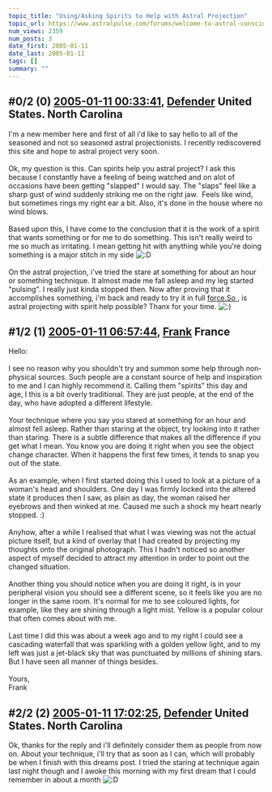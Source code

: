 ```yaml
---
topic_title: "Using/Asking Spirits to Help with Astral Projection"
topic_url: https://www.astralpulse.com/forums/welcome-to-astral-consciousness!/usingasking-spirits-to-help-with-astral-projection
num_views: 2359
num_posts: 3
date_first: 2005-01-11
date_last: 2005-01-11
tags: []
summary: ""
---
```


## \#0/2 (0) [2005-01-11 00:33:41](https://www.astralpulse.com/forums/index.php?msg=142266), [Defender](https://www.astralpulse.com/forums/profile/?u=7971) United States. North Carolina ##
<section>
I'm a new member here and first of all i'd like to say hello to all of the seasoned and not so seasoned astral projectionists. I recently rediscovered this site and hope to astral project very soon.
<br>
<br>
Ok, my question is this. Can spirits help you astral project? I ask this because I constantly have a feeling of being watched and on alot of occasions have been getting "slapped" I would say. The "slaps" feel like a sharp gust of wind suddenly striking me on the right jaw.  Feels like wind, but sometimes rings my right ear a bit. Also, it's done in the house where no wind blows.
<br>
<br>
Based upon this, I have come to the conclusion that it is the work of a spirit that wants something or for me to do something. This isn't really weird to me so much as irritating. I mean getting hit with anything while you're doing something is a major stitch in my side
<img alt=":D" class="smiley" src="https://www.astralpulse.com/forums/Smileys/fugue/cheesy.png" title="Cheesy"/>
<br>
<br>
On the astral projection, i've tried the stare at something for about an hour or something technique. It almost made me fall asleep and my leg started "pulsing". I really just kinda stopped then. Now after proving that it accomplishes something, i'm back and ready to try it in full
<a class="bbc_link" href="https://www.astralpulse.com/forums///force.so" rel="noopener" target="_blank">
 force.So
</a>
, is astral projecting with spirit help possible? Thanx for your time.
<img alt=":)" class="smiley" src="https://www.astralpulse.com/forums/Smileys/fugue/smiley.png" title="Smiley"/>
</section>

## \#1/2 (1) [2005-01-11 06:57:44](https://www.astralpulse.com/forums/index.php?msg=142284), [Frank](https://www.astralpulse.com/forums/profile/?u=359) France ##
<section>
Hello:
<br>
<br>
I see no reason why you shouldn't try and summon some help through non-physical sources. Such people are a constant source of help and inspiration to me and I can highly recommend it. Calling them "spirits" this day and age, I this is a bit overly traditional. They are just people, at the end of the day, who have adopted a different lifestyle.
<br>
<br>
Your technique where you say you stared at something for an hour and almost fell asleep. Rather than staring at the object, try looking into it rather than staring. There is a subtle difference that makes all the difference if you get what I mean. You know you are doing it right when you see the object change character. When it happens the first few times, it tends to snap you out of the state.
<br>
<br>
As an example, when I first started doing this I used to look at a picture of a woman's head and shoulders. One day I was firmly locked into the altered state it produces then I saw, as plain as day, the woman raised her eyebrows and then winked at me. Caused me such a shock my heart nearly stopped. :)
<br>
<br>
Anyhow, after a while I realised that what I was viewing was not the actual picture itself, but a kind of overlay that I had created by projecting my thoughts onto the original photograph. This I hadn't noticed so another aspect of myself decided to attract my attention in order to point out the changed situation.
<br>
<br>
Another thing you should notice when you are doing it right, is in your peripheral vision you should see a different scene, so it feels like you are no longer in the same room. It's normal for me to see coloured lights, for example, like they are shining through a light mist. Yellow is a popular colour that often comes about with me.
<br>
<br>
Last time I did this was about a week ago and to my right I could see a cascading waterfall that was sparkling with a golden yellow light, and to my left was just a jet-black sky that was punctuated by millions of shining stars. But I have seen all manner of things besides.
<br>
<br>
Yours,
<br>
Frank
</section>

## \#2/2 (2) [2005-01-11 17:02:25](https://www.astralpulse.com/forums/index.php?msg=142356), [Defender](https://www.astralpulse.com/forums/profile/?u=7971) United States. North Carolina ##
<section>
Ok, thanks for the reply and i'll definitely consider them as people from now on. About your technique, i'll try that as soon as I can, which will probably be when I finish with this dreams post. I tried the staring at technique again last night though and I awoke this morning with my first dream that I could remember in about a month
<img alt=":D" class="smiley" src="https://www.astralpulse.com/forums/Smileys/fugue/cheesy.png" title="Cheesy"/>
</section>
